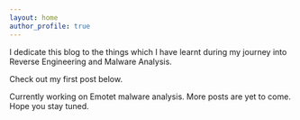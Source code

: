 ```yaml
---
layout: home
author_profile: true
---
```


I dedicate this blog to the things which I have learnt during my journey into Reverse Engineering and Malware Analysis.

Check out my first post below.

Currently working on Emotet malware analysis.
More posts are yet to come. 
Hope you stay tuned.

